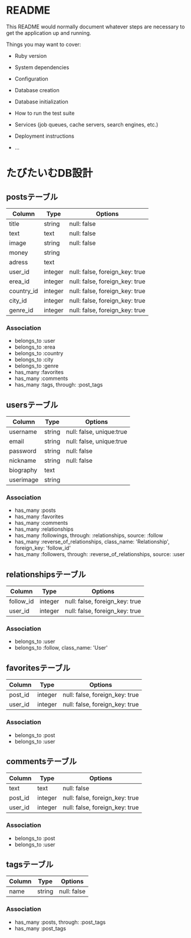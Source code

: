 # README

This README would normally document whatever steps are necessary to get the
application up and running.

Things you may want to cover:

* Ruby version

* System dependencies

* Configuration

* Database creation

* Database initialization

* How to run the test suite

* Services (job queues, cache servers, search engines, etc.)

* Deployment instructions

* ...

# たびたいむDB設計

## postsテーブル
|Column|Type|Options|
|------|----|-------|
|title|string|null: false|
|text|text|null: false|
|image|string|null: false|
|money|string||
|adress|text||
|user_id|integer|null: false, foreign_key: true|
|erea_id|integer|null: false, foreign_key: true|
|country_id|integer|null: false, foreign_key: true|
|city_id|integer|null: false, foreign_key: true|
|genre_id|integer|null: false, foreign_key: true|
### Association
- belongs_to :user
- belongs_to :erea
- belongs_to :country
- belongs_to :city
- belongs_to :genre
- has_many :favorites
- has_many :comments
- has_many :tags, through:  :post_tags

## usersテーブル
|Column|Type|Options|
|------|----|-------|
|username|string|null: false, unique:true|
|email|string|null: false, unique:true|
|password|string|null: false|
|nickname|string|null: false|
|biography|text||
|userimage|string||
### Association
- has_many :posts
- has_many :favorites
- has_many :comments
- has_many :relationships
- has_many :followings, through: :relationships, source: :follow
- has_many :reverse_of_relationships, class_name: 'Relationship', foreign_key: 'follow_id'
- has_many :followers, through: :reverse_of_relationships, source: :user

## relationshipsテーブル
|Column|Type|Options|
|------|----|-------|
|follow_id|integer|null: false, foreign_key: true|
|user_id|integer|null: false, foreign_key: true|
### Association
- belongs_to :user
- belongs_to :follow, class_name: 'User'

## favoritesテーブル
|Column|Type|Options|
|------|----|-------|
|post_id|integer|null: false, foreign_key: true|
|user_id|integer|null: false, foreign_key: true|
### Association
- belongs_to :post
- belongs_to :user

## commentsテーブル
|Column|Type|Options|
|------|----|-------|
|text|text|null: false|
|post_id|integer|null: false, foreign_key: true|
|user_id|integer|null: false, foreign_key: true|
### Association
- belongs_to :post
- belongs_to :user

## tagsテーブル
|Column|Type|Options|
|------|----|-------|
|name|string|null: false|
### Association
- has_many :posts, through:  :post_tags
- has_many :post_tags
